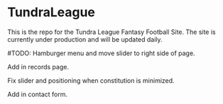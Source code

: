 # TundraLeague
This is the repo for the Tundra League Fantasy Football Site. The site is currently under production and will be updated daily. 

#TODO:
Hamburger menu and move slider to right side of page.

Add in records page.

Fix slider and positioning when constitution is minimized.

Add in contact form.

